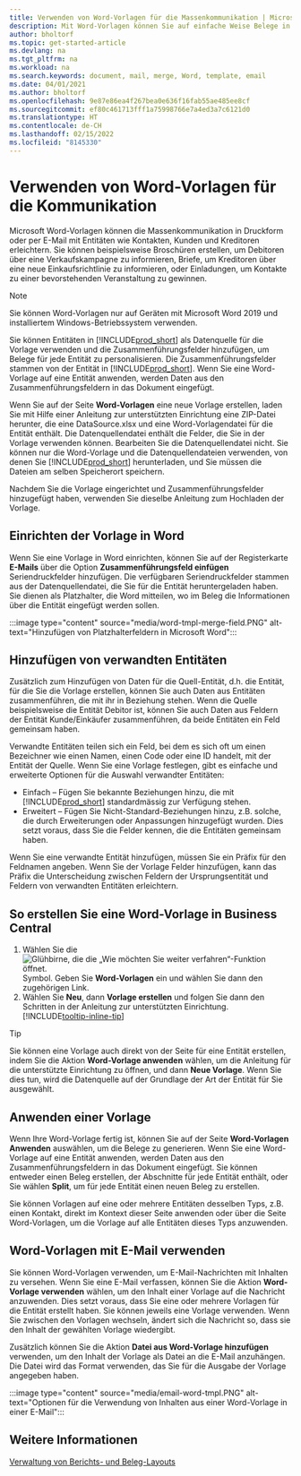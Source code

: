 ```yaml
---
title: Verwenden von Word-Vorlagen für die Massenkommunikation | Microsoft Docs
description: Mit Word-Vorlagen können Sie auf einfache Weise Belege in grossen Mengen erstellen, die für bestimmte Entitäten personalisiert sind.
author: bholtorf
ms.topic: get-started-article
ms.devlang: na
ms.tgt_pltfrm: na
ms.workload: na
ms.search.keywords: document, mail, merge, Word, template, email
ms.date: 04/01/2021
ms.author: bholtorf
ms.openlocfilehash: 9e87e86ea4f267bea0e636f16fab55ae485ee8cf
ms.sourcegitcommit: ef80c461713fff1a75998766e7a4ed3a7c6121d0
ms.translationtype: HT
ms.contentlocale: de-CH
ms.lasthandoff: 02/15/2022
ms.locfileid: "8145330"
---
```

# <a name="using-word-templates-for-bulk-communication"></a>Verwenden von Word-Vorlagen für die Kommunikation
Microsoft Word-Vorlagen können die Massenkommunikation in Druckform oder per E-Mail mit Entitäten wie Kontakten, Kunden und Kreditoren erleichtern. Sie können beispielsweise Broschüren erstellen, um Debitoren über eine Verkaufskampagne zu informieren, Briefe, um Kreditoren über eine neue Einkaufsrichtlinie zu informieren, oder Einladungen, um Kontakte zu einer bevorstehenden Veranstaltung zu gewinnen.

> [!NOTE]
> Sie können Word-Vorlagen nur auf Geräten mit Microsoft Word 2019 und installiertem Windows-Betriebssystem verwenden.

Sie können Entitäten in [!INCLUDE[prod_short](includes/prod_short.md)] als Datenquelle für die Vorlage verwenden und die Zusammenführungsfelder hinzufügen, um Belege für jede Entität zu personalisieren. Die Zusammenführungsfelder stammen von der Entität in [!INCLUDE[prod_short](includes/prod_short.md)]. Wenn Sie eine Word-Vorlage auf eine Entität anwenden, werden Daten aus den Zusammenführungsfeldern in das Dokument eingefügt.

Wenn Sie auf der Seite **Word-Vorlagen** eine neue Vorlage erstellen, laden Sie mit Hilfe einer Anleitung zur unterstützten Einrichtung eine ZIP-Datei herunter, die eine DataSource.xlsx und eine Word-Vorlagendatei für die Entität enthält. Die Datenquellendatei enthält die Felder, die Sie in der Vorlage verwenden können. Bearbeiten Sie die Datenquellendatei nicht. Sie können nur die Word-Vorlage und die Datenquellendateien verwenden, von denen Sie [!INCLUDE[prod_short](includes/prod_short.md)] herunterladen, und Sie müssen die Dateien am selben Speicherort speichern.

Nachdem Sie die Vorlage eingerichtet und Zusammenführungsfelder hinzugefügt haben, verwenden Sie dieselbe Anleitung zum Hochladen der Vorlage.

## <a name="setting-up-the-template-in-word"></a>Einrichten der Vorlage in Word
Wenn Sie eine Vorlage in Word einrichten, können Sie auf der Registerkarte **E-Mails** über die Option **Zusammenführungsfeld einfügen** Seriendruckfelder hinzufügen. Die verfügbaren Seriendruckfelder stammen aus der Datenquellendatei, die Sie für die Entität heruntergeladen haben. Sie dienen als Platzhalter, die Word mitteilen, wo im Beleg die Informationen über die Entität eingefügt werden sollen. 

:::image type="content" source="media/word-tmpl-merge-field.PNG" alt-text="Hinzufügen von Platzhalterfeldern in Microsoft Word":::

## <a name="adding-related-entities"></a>Hinzufügen von verwandten Entitäten
Zusätzlich zum Hinzufügen von Daten für die Quell-Entität, d.h. die Entität, für die Sie die Vorlage erstellen, können Sie auch Daten aus Entitäten zusammenführen, die mit ihr in Beziehung stehen. Wenn die Quelle beispielsweise die Entität Debitor ist, können Sie auch Daten aus Feldern der Entität Kunde/Einkäufer zusammenführen, da beide Entitäten ein Feld gemeinsam haben.

Verwandte Entitäten teilen sich ein Feld, bei dem es sich oft um einen Bezeichner wie einen Namen, einen Code oder eine ID handelt, mit der Entität der Quelle. Wenn Sie eine Vorlage festlegen, gibt es einfache und erweiterte Optionen für die Auswahl verwandter Entitäten:

* Einfach – Fügen Sie bekannte Beziehungen hinzu, die mit [!INCLUDE[prod_short](includes/prod_short.md)] standardmässig zur Verfügung stehen.
* Erweitert – Fügen Sie Nicht-Standard-Beziehungen hinzu, z.B. solche, die durch Erweiterungen oder Anpassungen hinzugefügt wurden. Dies setzt voraus, dass Sie die Felder kennen, die die Entitäten gemeinsam haben.

Wenn Sie eine verwandte Entität hinzufügen, müssen Sie ein Präfix für den Feldnamen angeben. Wenn Sie der Vorlage Felder hinzufügen, kann das Präfix die Unterscheidung zwischen Feldern der Ursprungsentität und Feldern von verwandten Entitäten erleichtern.

## <a name="to-create-a-word-template-in-business-central"></a>So erstellen Sie eine Word-Vorlage in Business Central
1. Wählen Sie die ![Glühbirne, die die „Wie möchten Sie weiter verfahren“-Funktion öffnet.](media/ui-search/search_small.png "Tell me-Funktion") Symbol. Geben Sie **Word-Vorlagen** ein und wählen Sie dann den zugehörigen Link.
2. Wählen Sie **Neu**, dann **Vorlage erstellen** und folgen Sie dann den Schritten in der Anleitung zur unterstützten Einrichtung. [!INCLUDE[tooltip-inline-tip](includes/tooltip-inline-tip_md.md)]

> [!TIP]
> Sie können eine Vorlage auch direkt von der Seite für eine Entität erstellen, indem Sie die Aktion **Word-Vorlage anwenden** wählen, um die Anleitung für die unterstützte Einrichtung zu öffnen, und dann **Neue Vorlage**. Wenn Sie dies tun, wird die Datenquelle auf der Grundlage der Art der Entität für Sie ausgewählt.

## <a name="applying-a-template"></a>Anwenden einer Vorlage
Wenn Ihre Word-Vorlage fertig ist, können Sie auf der Seite **Word-Vorlagen** **Anwenden** auswählen, um die Belege zu generieren. Wenn Sie eine Word-Vorlage auf eine Entität anwenden, werden Daten aus den Zusammenführungsfeldern in das Dokument eingefügt. Sie können entweder einen Beleg erstellen, der Abschnitte für jede Entität enthält, oder Sie wählen **Split**, um für jede Entität einen neuen Beleg zu erstellen.

Sie können Vorlagen auf eine oder mehrere Entitäten desselben Typs, z.B. einen Kontakt, direkt im Kontext dieser Seite anwenden oder über die Seite Word-Vorlagen, um die Vorlage auf alle Entitäten dieses Typs anzuwenden.

## <a name="using-word-templates-with-email"></a>Word-Vorlagen mit E-Mail verwenden
Sie können Word-Vorlagen verwenden, um E-Mail-Nachrichten mit Inhalten zu versehen. Wenn Sie eine E-Mail verfassen, können Sie die Aktion **Word-Vorlage verwenden** wählen, um den Inhalt einer Vorlage auf die Nachricht anzuwenden. Dies setzt voraus, dass Sie eine oder mehrere Vorlagen für die Entität erstellt haben. Sie können jeweils eine Vorlage verwenden. Wenn Sie zwischen den Vorlagen wechseln, ändert sich die Nachricht so, dass sie den Inhalt der gewählten Vorlage wiedergibt.

Zusätzlich können Sie die Aktion **Datei aus Word-Vorlage hinzufügen** verwenden, um den Inhalt der Vorlage als Datei an die E-Mail anzuhängen. Die Datei wird das Format verwenden, das Sie für die Ausgabe der Vorlage angegeben haben.

:::image type="content" source="media/email-word-tmpl.PNG" alt-text="Optionen für die Verwendung von Inhalten aus einer Word-Vorlage in einer E-Mail":::

## <a name="see-also"></a>Weitere Informationen
[Verwaltung von Berichts- und Beleg-Layouts](ui-manage-report-layouts.md)  
